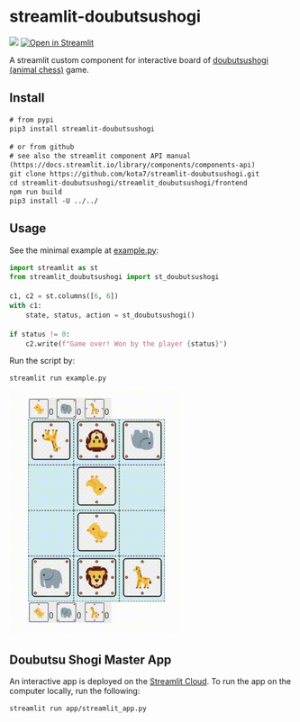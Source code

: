 streamlit-doubutsushogi
=============
[![](https://badge.fury.io/py/streamlit-doubutsushogi.svg)](https://badge.fury.io/py/streamlit-doubutsushogi)
[![Open in Streamlit](https://static.streamlit.io/badges/streamlit_badge_black_white.svg)](https://kota7-streamlit-doubutsushogi-appstreamlit-app-weir3f.streamlit.app/)

A streamlit custom component for interactive board of [doubutsushogi (animal chess)](https://en.wikipedia.org/wiki/D%C5%8Dbutsu_sh%C5%8Dgi) game.


## Install

```shell
# from pypi
pip3 install streamlit-doubutsushogi

# or from github
# see also the streamlit component API manual (https://docs.streamlit.io/library/components/components-api)
git clone https://github.com/kota7/streamlit-doubutsushogi.git
cd streamlit-doubutsushogi/streamlit_doubutsushogi/frontend
npm run build
pip3 install -U ../../
```

## Usage

See the minimal example at [example.py](./example.py):

```python
import streamlit as st
from streamlit_doubutsushogi import st_doubutsushogi

c1, c2 = st.columns([6, 6])
with c1:
    state, status, action = st_doubutsushogi()

if status != 0:
    c2.write(f"Game over! Won by the player {status}")
```

Run the script by:

```shell
streamlit run example.py
```

![example.gif](example.gif)


## Doubutsu Shogi Master App

An interactive app is deployed on the [Streamlit Cloud](https://kota7-doubutsushogi-py-streamlitapp-fyc9on.streamlit.app/).
To run the app on the computer locally, run the following:

```shell
streamlit run app/streamlit_app.py
```
